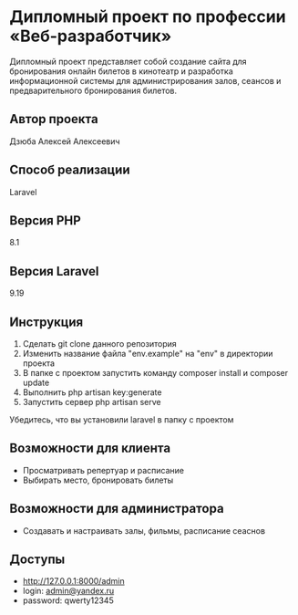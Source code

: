 # Дипломный проект по профессии «Веб-разработчик»

Дипломный проект представляет собой создание сайта для бронирования онлайн билетов в кинотеатр и разработка информационной системы для администрирования залов, сеансов и предварительного бронирования билетов.

## Автор проекта

Дзюба Алексей Алексеевич

## Способ реализации

Laravel

## Версия PHP

8.1

## Версия Laravel

9.19

## Инструкция

1. Сделать git clone данного репозитория
2. Изменить название файла "env.example" на "env" в директории проекта
3. В папке с проектом запустить команду composer install и composer update
4. Выполнить php artisan key:generate
5. Запустить сервер php artisan serve

Убедитесь, что вы установили laravel в папку с проектом

## Возможности для клиента

- Просматривать репертуар и расписание
- Выбирать место, бронировать билеты

## Возможности для администратора

- Создавать и настраивать залы, фильмы, расписание сеаснов

## Доступы

- http://127.0.0.1:8000/admin
- login: admin@yandex.ru
- password: qwerty12345